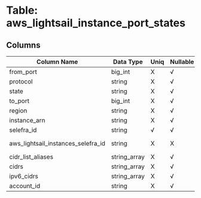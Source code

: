 # Table: aws_lightsail_instance_port_states

## Columns 

|  Column Name   |  Data Type  | Uniq | Nullable | Description | 
|  ----  | ----  | ----  | ----  | ---- | 
| from_port | big_int | X | √ |  | 
| protocol | string | X | √ |  | 
| state | string | X | √ |  | 
| to_port | big_int | X | √ |  | 
| region | string | X | √ |  | 
| instance_arn | string | X | √ |  | 
| selefra_id | string | √ | √ | random id | 
| aws_lightsail_instances_selefra_id | string | X | X | fk to aws_lightsail_instances.selefra_id | 
| cidr_list_aliases | string_array | X | √ |  | 
| cidrs | string_array | X | √ |  | 
| ipv6_cidrs | string_array | X | √ |  | 
| account_id | string | X | √ |  | 


